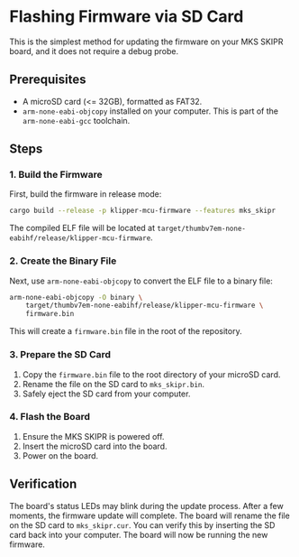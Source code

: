 # Flashing Firmware via SD Card

This is the simplest method for updating the firmware on your MKS SKIPR board, and it does not require a debug probe.

## Prerequisites

*   A microSD card (<= 32GB), formatted as FAT32.
*   `arm-none-eabi-objcopy` installed on your computer. This is part of the `arm-none-eabi-gcc` toolchain.

## Steps

### 1. Build the Firmware

First, build the firmware in release mode:

```bash
cargo build --release -p klipper-mcu-firmware --features mks_skipr
```

The compiled ELF file will be located at `target/thumbv7em-none-eabihf/release/klipper-mcu-firmware`.

### 2. Create the Binary File

Next, use `arm-none-eabi-objcopy` to convert the ELF file to a binary file:

```bash
arm-none-eabi-objcopy -O binary \
    target/thumbv7em-none-eabihf/release/klipper-mcu-firmware \
    firmware.bin
```

This will create a `firmware.bin` file in the root of the repository.

### 3. Prepare the SD Card

1.  Copy the `firmware.bin` file to the root directory of your microSD card.
2.  Rename the file on the SD card to `mks_skipr.bin`.
3.  Safely eject the SD card from your computer.

### 4. Flash the Board

1.  Ensure the MKS SKIPR is powered off.
2.  Insert the microSD card into the board.
3.  Power on the board.

## Verification

The board's status LEDs may blink during the update process. After a few moments, the firmware update will complete. The board will rename the file on the SD card to `mks_skipr.cur`. You can verify this by inserting the SD card back into your computer. The board will now be running the new firmware.